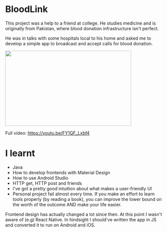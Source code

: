 # BloodLink

This project was a help to a friend at college. He studies medicine and is originally from Pakistan, where blood donation infrastructure isn't perfect. 

He was in talks with some hospitals local to his home and asked me to develop a simple app to broadcast and accept calls for blood donation.

<img src=bloodlinkV3-0015-ANIMATION.gif width="400" height="240">


Full video: https://youtu.be/FY1QF_Lxbf4

# I learnt

* Java
* How to develop frontends with Material Design
* How to use Android Studio
* HTTP get, HTTP post and friends
* I've got a pretty good intuition about what makes a user-friendly UI
* Personal project fail almost every time. If you make an effort to learn tools properly (by reading a book), you can improve the lower bound on the worth of the outcome AND make your life easier. 

Frontend design has actually changed a lot since then. At this point I wasn't aware of (e.g) React Native. In hindsight I should've written the app in JS and converted it to run on Android and iOS. 
